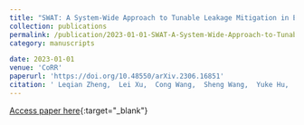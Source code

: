 ```yaml
---
title: "SWAT: A System-Wide Approach to Tunable Leakage Mitigation in Encrypted Data Stores"
collection: publications
permalink: /publication/2023-01-01-SWAT-A-System-Wide-Approach-to-Tunable-Leakage-Mitigation-in-Encrypted-Data-Stores
category: manuscripts

date: 2023-01-01
venue: 'CoRR'
paperurl: 'https://doi.org/10.48550/arXiv.2306.16851'
citation: ' Leqian Zheng,  Lei Xu,  Cong Wang,  Sheng Wang,  Yuke Hu,  Zhan Qin,  Feifei Li,  Kui Ren, &quot;SWAT: A System-Wide Approach to Tunable Leakage Mitigation in Encrypted Data Stores.&quot; CoRR, 2023.'
---
```

[Access paper here](https://doi.org/10.48550/arXiv.2306.16851){:target="_blank"}

